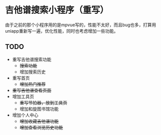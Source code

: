 # 吉他谱搜索小程序（重写）

由于之前的那个小程序用的是mpvue写的，性能不太好，而且bug也多，打算用uniapp重新写一遍，优化性能，同时也考虑增加一些功能。

## TODO
+ 重写吉他谱搜索功能
   + ~~搜索功能~~
   + 增加搜索历史 
+ 重写首页
   + ~~增加热门推荐~~  
+ ~~重写吉他谱查看页面~~
+ 增加工具页
   + ~~重写节拍器，放到工具页~~ 
   + 增加和旋图书馆功能
+ 增加个人中心
   + ~~增加收藏吉他谱功能~~
   + ~~增加查看浏览历史功能~~

